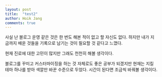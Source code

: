```yaml
---
layout: post
title:  "test2"
author: Hoik Jang
comments: true
---
```



사실 난 블로그 운영 같은 것은 한 번도 해본 적이 없고 할 자신도 없다. 하지만 내가 지금까지 배운 것들을 기록으로 남기는 것이 필요할 것 같다고 느꼈다.

현재 진로에 대한 고민이 많지만 그래도 천천히 해볼 생각이다.

블로그를 꾸미고 커스터마이징을 하는 것 자체로도 좋은 공부가 되겠지만 현재는 지킬 테마 하나를 받아 색깔만 바꾼 수준으로 두었다. 시간이 된다면 조금씩 바꿔볼 생각이다.